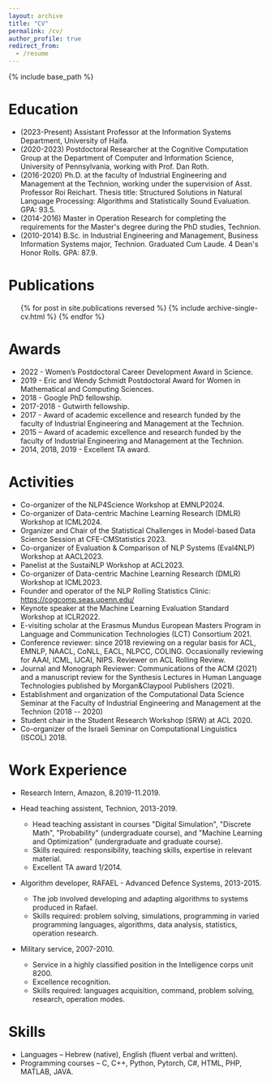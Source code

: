 ```yaml
---
layout: archive
title: "CV"
permalink: /cv/
author_profile: true
redirect_from:
  - /resume
---
```


{% include base_path %}

Education
======
* (2023-Present) Assistant Professor at the Information Systems Department, University of Haifa.
* (2020-2023) Postdoctoral Researcher at the Cognitive Computation Group at the Department of Computer and Information Science, University of Pennsylvania, working with Prof. Dan Roth.
* (2016-2020) Ph.D. at the faculty of Industrial Engineering and Management at the Technion, working under the supervision of Asst. Professor Roi Reichart. 
Thesis title: Structured Solutions in Natural Language Processing: Algorithms and Statistically Sound Evaluation. GPA: 93.5.
* (2014-2016) Master in Operation Research for completing the requirements for the Master's degree during the PhD studies, Technion.
* (2010-2014) B.Sc. in Industrial Engineering and Management, Business Information Systems major, Technion. Graduated Cum Laude. 4 Dean's Honor Rolls. GPA: 87.9.

Publications
======
  <ul>{% for post in site.publications reversed %}
    {% include archive-single-cv.html %}
  {% endfor %}</ul> 
  
Awards
======
* 2022 - Women’s Postdoctoral Career Development Award in Science.
* 2019 - Eric and Wendy Schmidt Postdoctoral Award for Women in Mathematical and Computing Sciences.
* 2018 - Google PhD fellowship.
* 2017-2018 - Gutwirth fellowship.
* 2017 - Award of academic excellence and research funded by the faculty of Industrial Engineering and Management at the Technion.
* 2015 – Award of academic excellence and research funded by the faculty of Industrial Engineering and Management at the Technion.
* 2014, 2018, 2019 - Excellent TA award.

Activities
======
* Co-organizer of the NLP4Science Workshop at EMNLP2024.
* Co-organizer of Data-centric Machine Learning Research (DMLR) Workshop at ICML2024.
* Organizer and Chair of the Statistical Challenges in Model-based Data Science Session at CFE-CMStatistics 2023.
* Co-organizer of Evaluation & Comparison of NLP Systems (Eval4NLP) Workshop at AACL2023.
* Panelist at the SustaiNLP Workshop at ACL2023.
* Co-organizer of Data-centric Machine Learning Research (DMLR) Workshop at ICML2023.
* Founder and operator of the NLP Rolling Statistics Clinic: <a href = "https://nlpstatclinic.github.io/">https://cogcomp.seas.upenn.edu/</a> 
* Keynote speaker at the Machine Learning Evaluation Standard Workshop at ICLR2022.
* E-visiting scholar at the Erasmus Mundus European Masters Program in Language and Communication Technologies (LCT) Consortium 2021.
* Conference reviewer: since 2018 reviewing on a regular basis for ACL, EMNLP, NAACL, CoNLL, EACL, NLPCC, COLING. Occasionally reviewing for AAAI, ICML, IJCAI, NIPS. Reviewer on ACL Rolling Review.
* Journal and Monograph Reviewer: Communications of the ACM (2021) and a manuscript review for the Synthesis Lectures in Human Language Technologies published by Morgan&Claypool Publishers (2021).
* Establishment and organization of the Computational Data Science Seminar at the Faculty of Industrial Engineering and Management at the Technion (2018 -- 2020)
* Student chair in the Student Research Workshop (SRW) at ACL 2020.
* Co-organizer of the Israeli Seminar on Computational Linguistics (ISCOL) 2018.

Work Experience
======
* Research Intern, Amazon, 8.2019-11.2019.

* Head teaching assistent, Technion, 2013-2019.
  * Head teaching assistant in courses "Digital Simulation", "Discrete Math", "Probability" (undergraduate course), and "Machine Learning and Optimization" (undergraduate and graduate course).
  * Skills required: responsibility, teaching skills, expertise in relevant material.
  * Excellent TA award 1/2014.

* Algorithm developer, RAFAEL - Advanced Defence Systems, 2013-2015.
  * The job involved developing and adapting algorithms to systems produced in Rafael. 
  * Skills required: problem solving, simulations, programming in varied programming languages, algorithms, data analysis, statistics, operation research.
  
* Military service, 2007-2010.
  * Service in a highly classified position in the Intelligence corps unit 8200.
  * Excellence recognition.
  * Skills required: languages acquisition, command, problem solving, research, operation modes.


Skills
======
* Languages – Hebrew (native), English (fluent verbal and written).
* Programming courses – C, C++, Python, Pytorch, C#, HTML, PHP, MATLAB, JAVA.
  
